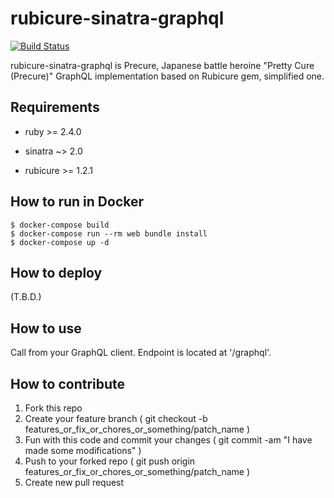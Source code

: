 # rubicure-sinatra-graphql

[![Build Status](https://api.cirrus-ci.com/github/seaki/rubicure-sinatra-graphql.svg)](https://cirrus-ci.com/github/seaki/rubicure-sinatra-graphql)

rubicure-sinatra-graphql is Precure, Japanese battle heroine "Pretty Cure (Precure)" GraphQL implementation based on Rubicure gem, simplified one.

## Requirements

* ruby >= 2.4.0

* sinatra ~> 2.0

* rubicure >= 1.2.1

## How to run in Docker

```
$ docker-compose build
$ docker-compose run --rm web bundle install
$ docker-compose up -d
```

## How to deploy

(T.B.D.)

## How to use

Call from your GraphQL client. Endpoint is located at '/graphql'.

## How to contribute

1. Fork this repo
2. Create your feature branch ( git checkout -b features_or_fix_or_chores_or_something/patch_name )
3. Fun with this code and commit your changes ( git commit -am "I have made some modifications" )
4. Push to your forked repo ( git push origin features_or_fix_or_chores_or_something/patch_name )
5. Create new pull request
